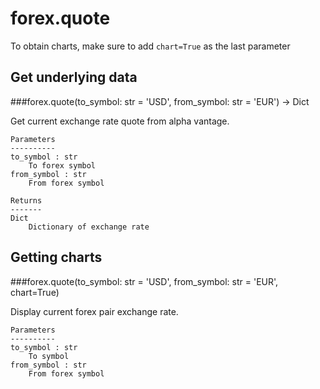 # forex.quote

To obtain charts, make sure to add `chart=True` as the last parameter

## Get underlying data 
###forex.quote(to_symbol: str = 'USD', from_symbol: str = 'EUR') -> Dict

Get current exchange rate quote from alpha vantage.

    Parameters
    ----------
    to_symbol : str
        To forex symbol
    from_symbol : str
        From forex symbol

    Returns
    -------
    Dict
        Dictionary of exchange rate

## Getting charts 
###forex.quote(to_symbol: str = 'USD', from_symbol: str = 'EUR', chart=True)

Display current forex pair exchange rate.

    Parameters
    ----------
    to_symbol : str
        To symbol
    from_symbol : str
        From forex symbol
